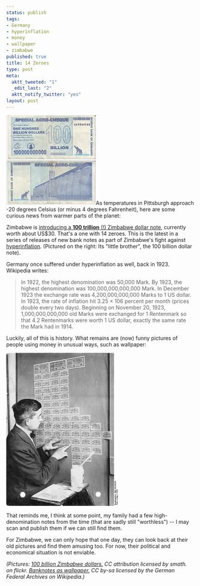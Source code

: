 ```yaml
--- 
status: publish
tags: 
- Germany
- hyperinflation
- money
- wallpaper
- zimbabwe
published: true
title: 14 Zeroes
type: post
meta: 
  aktt_tweeted: "1"
  _edit_last: "2"
  aktt_notify_twitter: "yes"
layout: post
---
```

<img src="/media/wp/2009/01/zimbabwe-dollars.jpg" alt="Zimbabwe Dollars" title="Zimbabwe Dollars" width="240" height="240" class="alignright size-full wp-image-1943" />As temperatures in Pittsburgh approach -20 degrees Celsius (or minus 4 degrees Fahrenheit), here are some curious news from warmer parts of the planet:

Zimbabwe is <a href="http://news.bbc.co.uk/2/hi/africa/7832601.stm">introducing a <strong>100 trillion</strong> (!) Zimbabwe dollar note</a>, currently worth about US$30. That's a one with 14 zeroes. This is the latest in a series of releases of new bank notes as part of Zimbabwe's fight against <a href="http://en.wikipedia.org/wiki/Hyperinflation">hyperinflation</a>. (Pictured on the right: Its "little brother", the 100 billion dollar note).

Germany once suffered under hyperinflation as well, back in 1923. Wikipedia writes:

<blockquote>In 1922, the highest denomination was 50,000 Mark. By 1923, the highest denomination was 100,000,000,000,000 Mark. In December 1923 the exchange rate was 4,200,000,000,000 Marks to 1 US dollar. In 1923, the rate of inflation hit 3.25 × 106 percent per month (prices double every two days). Beginning on November 20, 1923, 1,000,000,000,000 old Marks were exchanged for 1 Rentenmark so that 4.2 Rentenmarks were worth 1 US dollar, exactly the same rate the Mark had in 1914.</blockquote>

Luckily, all of this is history. What remains are (now) funny pictures of people using money in unusual ways, such as wallpaper:

<img src="/media/wp/2009/01/tapezieren-mit-geldscheinen.jpg" alt="Tapezieren mit Geldscheinen" title="Tapezieren mit Geldscheinen" width="300" height="410" class="size-full wp-image-1944" />

That reminds me, I think at some point, my family had a few high-denomination notes from the time (that are sadly still "worthless") -- I may scan and publish them if we can still find them.

For Zimbabwe, we can only hope that one day, they can look back at their old pictures and find them amusing too. For now, their political and economical situation is not enviable.

<em>(Pictures: <a href="http://flickr.com/photos/spam/2919697996/">100 billion Zimbabwe dollars.</a> CC attribution licensed by smath. on flickr. <a href="http://commons.wikimedia.org/wiki/File:Bundesarchiv_Bild_102-00104,_Inflation,_Tapezieren_mit_Geldscheinen.jpg">Banknotes as wallpaper.</a> CC by-sa licensed by the German Federal Archives on Wikipedia.)</em>
